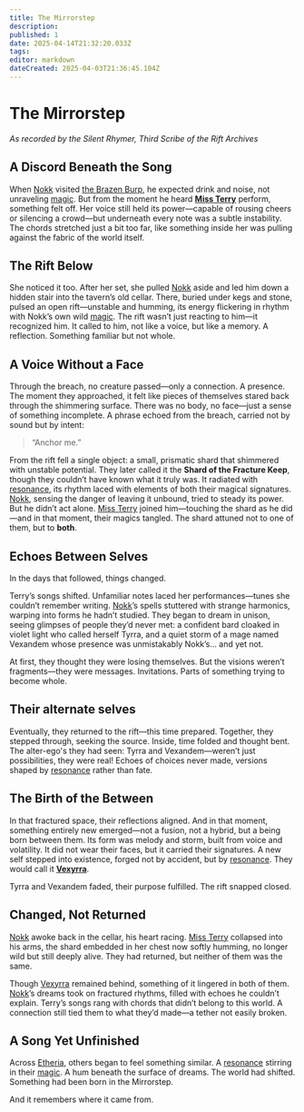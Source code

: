 ```yaml
---
title: The Mirrorstep
description: 
published: 1
date: 2025-04-14T21:32:20.033Z
tags: 
editor: markdown
dateCreated: 2025-04-03T21:36:45.104Z
---
```


# The Mirrorstep  
*As recorded by the Silent Rhymer, Third Scribe of the Rift Archives*

## A Discord Beneath the Song

When [Nokk](/being/character/nokk.md) visited [the Brazen Burp](/geography/settlement/city/city-of-or/shop/the-brazen-burp.md), he expected drink and noise, not unraveling [magic](/structure/mechanic/magic.md). But from the moment he heard **[Miss Terry](/being/character/miss-terry.md)** perform, something felt off. Her voice still held its power—capable of rousing cheers or silencing a crowd—but underneath every note was a subtle instability. The chords stretched just a bit too far, like something inside her was pulling against the fabric of the world itself.

## The Rift Below

She noticed it too. After her set, she pulled [Nokk](/being/character/nokk.md) aside and led him down a hidden stair into the tavern’s old cellar. There, buried under kegs and stone, pulsed an open rift—unstable and humming, its energy flickering in rhythm with Nokk’s own wild [magic](/structure/mechanic/magic.md). The rift wasn’t just reacting to him—it recognized him. It called to him, not like a voice, but like a memory. A reflection. Something familiar but not whole.

## A Voice Without a Face

Through the breach, no creature passed—only a connection. A presence. The moment they approached, it felt like pieces of themselves stared back through the shimmering surface. There was no body, no face—just a sense of something incomplete. A phrase echoed from the breach, carried not by sound but by intent:

> “Anchor me.”

From the rift fell a single object: a small, prismatic shard that shimmered with unstable potential. They later called it the **Shard of the Fracture Keep**, though they couldn’t have known what it truly was. It radiated with [resonance](/structure/mechanic/resonance.md), its rhythm laced with elements of both their magical signatures. [Nokk](/being/character/nokk.md), sensing the danger of leaving it unbound, tried to steady its power. But he didn’t act alone. [Miss Terry](/being/character/miss-terry.md) joined him—touching the shard as he did—and in that moment, their magics tangled. The shard attuned not to one of them, but to **both**.

## Echoes Between Selves

In the days that followed, things changed.

Terry’s songs shifted. Unfamiliar notes laced her performances—tunes she couldn’t remember writing. [Nokk](/being/character/nokk.md)’s spells stuttered with strange harmonics, warping into forms he hadn’t studied. They began to dream in unison, seeing glimpses of people they’d never met: a confident bard cloaked in violet light who called herself Tyrra, and a quiet storm of a mage named Vexandem whose presence was unmistakably Nokk’s… and yet not.

At first, they thought they were losing themselves. But the visions weren’t fragments—they were messages. Invitations. Parts of something trying to become whole.

## Their alternate selves

Eventually, they returned to the rift—this time prepared. Together, they stepped through, seeking the source. Inside, time folded and thought bent. The alter-ego's they had seen: Tyrra and Vexandem—weren’t just possibilities, they were real! Echoes of choices never made, versions shaped by [resonance](/structure/mechanic/resonance.md) rather than fate.

## The Birth of the Between

In that fractured space, their reflections aligned. And in that moment, something entirely new emerged—not a fusion, not a hybrid, but a being born between them. Its form was melody and storm, built from voice and volatility. It did not wear their faces, but it carried their signatures. A new self stepped into existence, forged not by accident, but by [resonance](/structure/mechanic/resonance.md). They would call it **[Vexyrra](/being/deity/vexyrra.md)**.

Tyrra and Vexandem faded, their purpose fulfilled. The rift snapped closed.

## Changed, Not Returned

[Nokk](/being/character/nokk.md) awoke back in the cellar, his heart racing. [Miss Terry](/being/character/miss-terry.md) collapsed into his arms, the shard embedded in her chest now softly humming, no longer wild but still deeply alive. They had returned, but neither of them was the same.

Though [Vexyrra](/being/deity/vexyrra.md) remained behind, something of it lingered in both of them. [Nokk](/being/character/nokk.md)’s dreams took on fractured rhythms, filled with echoes he couldn’t explain. Terry’s songs rang with chords that didn’t belong to this world. A connection still tied them to what they’d made—a tether not easily broken.

## A Song Yet Unfinished

Across [Etheria](/geography/cosmology/etheria.md), others began to feel something similar. A [resonance](/structure/mechanic/resonance.md) stirring in their [magic](/structure/mechanic/magic.md). A hum beneath the surface of dreams. The world had shifted. Something had been born in the Mirrorstep.

And it remembers where it came from.
